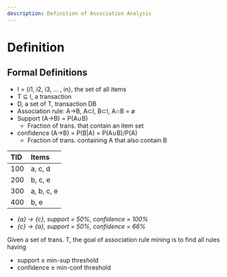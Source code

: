```yaml
---
description: Definition of Association Analysis
---
```


# Definition

## Formal Definitions

* I = {i1, i2, i3, ... , in}, the set of all items
* T ⊆ I, a transaction
* D, a set of T, transaction DB
* Association rule: A-&gt;B, A⊂I, B⊂I, A∩B = ø
* Support \(A-&gt;B\) = P\(A∪B\)
  * Fraction of trans. that contain an item set
* confidence \(A-&gt;B\) = P\(B\|A\) = P\(A∪B\)/P\(A\)
  * Fraction of trans. containing A that also contain B

| TID | Items |
| :--- | :--- |
| 100 | a, c, d |
| 200 | b, c, e |
| 300 | a, b, c, e |
| 400 | b, e |

* _{a} -&gt; {c}, support = 50%, confidence = 100%_
* _{c} -&gt; {a}, support = 50%, confidence = 66%_

Given a set of trans. T, the goal of association rule mining is to find all rules having 

* support ≥ min-sup threshold
* confidence ≥ min-conf threshold

